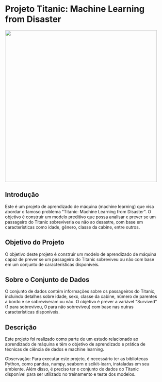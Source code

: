 # Projeto Titanic: Machine Learning from Disaster

<p align="left">
  <img src="Data/RMS_Titanic.jpg" width="500">
</p>

## Introdução
Este é um projeto de aprendizado de máquina (machine learning) que visa abordar o famoso problema "Titanic: Machine Learning from Disaster". O objetivo é construir um modelo preditivo que possa analisar e prever se um passageiro do Titanic sobreviveria ou não ao desastre, com base em características como idade, gênero, classe da cabine, entre outros.

## Objetivo do Projeto
O objetivo deste projeto é construir um modelo de aprendizado de máquina capaz de prever se um passageiro do Titanic sobreviveu ou não com base em um conjunto de características disponíveis.

## Sobre o Conjunto de Dados
O conjunto de dados contém informações sobre os passageiros do Titanic, incluindo detalhes sobre idade, sexo, classe da cabine, número de parentes a bordo e se sobreviveram ou não. O objetivo é prever a variável "Survived" (1 para sobreviveu, 0 para não sobreviveu) com base nas outras características disponíveis.

## Descrição
Este projeto foi realizado como parte de um estudo relacionado ao aprendizado de máquina e têm o objetivo de aprendizado e prática de técnicas de ciência de dados e machine learning.

Observação: Para executar este projeto, é necessário ter as bibliotecas Python, como pandas, numpy, seaborn e scikit-learn, instaladas em seu ambiente. Além disso, é preciso ter o conjunto de dados do Titanic disponível para ser utilizado no treinamento e teste dos modelos.
